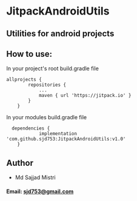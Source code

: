 # JitpackAndroidUtils
## Utilities for android projects

## How to use:

In your project's root build.gradle file

```
allprojects {
		repositories {
			...
			maven { url 'https://jitpack.io' }
		}
	}
```
  
In your modules build.gradle file  

```
  dependencies {
	        implementation 'com.github.sjd753:JitpackAndroidUtils:v1.0'
	}
```

## Author
- Md Sajjad Mistri
#### Email: sjd753@gmail.com
